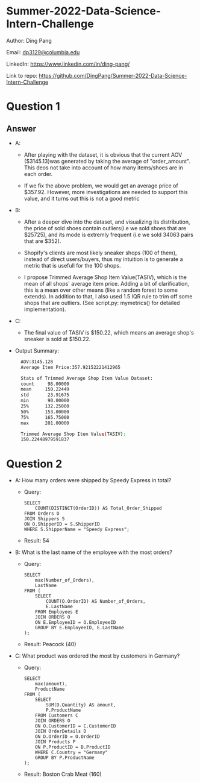 # Summer-2022-Data-Science-Intern-Challenge
Author: Ding Pang

Email: dp3129@columbia.edu

LinkedIn: https://www.linkedin.com/in/ding-pang/

Link to repo: https://github.com/DingPang/Summer-2022-Data-Science-Intern-Challenge

# Question 1

## Answer

* A:
    * After playing with the dataset, it is obvious that the current AOV ($3145.13)was generated by taking the average of "order_amount". This deos not take into account of how many items/shoes are in each order.

    * If we fix the above problem, we would get an average price of $357.92. However, more investigations are needed to support this value, and it turns out this is not a good metric

* B:
    * After a deeper dive into the dataset, and visualizing its distribution, the price of sold shoes contain outliers(i.e we sold shoes that are $25725), and its mode is extremly frequent (i.e we sold 34063 pairs that are $352).

    * Shopify's clients are most likely sneaker shops (100 of them), instead of direct users/buyers, thus my intuition is to generate a metric that is usefull for the 100 shops.

    * I propose Trimmed Average Shop Item Value(TASIV), which is the mean of all shops' average item price. Adding a bit of clarification, this is a mean over other means (like a random forest to some extends). In addition to that, I also used 1.5 IQR rule to trim off some shops that are outliers. (See script.py: mymetrics() for detailed implementation).

* C:
    * The final value of TASIV is $150.22, which means an average shop's sneaker is sold at $150.22.

* Output Summary:
  ```sh
    AOV:3145.128
    Average Item Price:357.92152221412965

    Stats of Trimmed Average Shop Item Value Dataset:
    count     98.00000
    mean     150.22449
    std       23.91675
    min       90.00000
    25%      132.25000
    50%      153.00000
    75%      165.75000
    max      201.00000

    Trimmed Average Shop Item Value(TASIV):
    150.22448979591837
  ```


# Question 2
* A: How many orders were shipped by Speedy Express in total?
    * Query:
        ```
        SELECT
            COUNT(DISTINCT(OrderID)) AS Total_Order_Shipped
        FROM Orders O
        JOIN Shippers S
        ON O.ShipperID = S.ShipperID
        WHERE S.ShipperName = "Speedy Express";
        ```
    * Result: 54

* B: What is the last name of the employee with the most orders?
    * Query:
        ```
        SELECT
            max(Number_of_Orders),
            LastName
        FROM (
            SELECT
                COUNT(O.OrderID) AS Number_of_Orders,
                E.LastName
            FROM Employees E
            JOIN ORDERS O
            ON E.EmployeeID = O.EmployeeID
            GROUP BY E.EmployeeID, E.LastName
        );
        ```
    * Result: Peacock (40)

* C: What product was ordered the most by customers in Germany?

     * Query:
        ```
        SELECT
            max(amount),
            ProductName
        FROM (
            SELECT
                SUM(D.Quantity) AS amount,
                P.ProductName
            FROM Customers C
            JOIN ORDERS O
            ON O.CustomerID = C.CustomerID
            JOIN OrderDetails D
            ON D.OrderID = O.OrderID
            JOIN Products P
            ON P.ProductID = D.ProductID
            WHERE C.Country = "Germany"
            GROUP BY P.ProductName
        );
        ```
    * Result: Boston Crab Meat (160)



